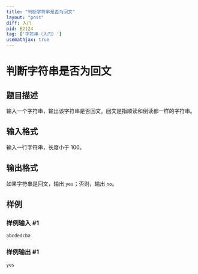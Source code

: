 ```yaml
---
title: "判断字符串是否为回文"
layout: "post"
diff: 入门
pid: B2124
tag: ['字符串（入门）']
usemathjax: true
---
```


# 判断字符串是否为回文
## 题目描述

输入一个字符串，输出该字符串是否回文。回文是指顺读和倒读都一样的字符串。
## 输入格式

输入一行字符串，长度小于 $100$。
## 输出格式

如果字符串是回文，输出 `yes`；否则，输出 `no`。
## 样例

### 样例输入 #1
```
abcdedcba
```
### 样例输出 #1
```
yes
```
